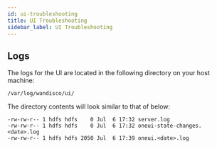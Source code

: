 ```yaml
---
id: ui-troubleshooting
title: UI Troubleshooting
sidebar_label: UI Troubleshooting
---
```


## Logs

The logs for the UI are located in the following directory on your host machine:

`/var/log/wandisco/ui/`

The directory contents will look similar to that of below:

```
-rw-rw-r-- 1 hdfs hdfs    0 Jul  6 17:32 server.log
-rw-rw-r-- 1 hdfs hdfs    0 Jul  6 17:32 oneui-state-changes.<date>.log
-rw-rw-r-- 1 hdfs hdfs 2050 Jul  6 17:39 oneui.<date>.log
```